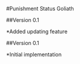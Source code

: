 #Punishment Status Goliath

##Version 0.1

*Added updating feature

##Version 0.1

*Initial implementation

